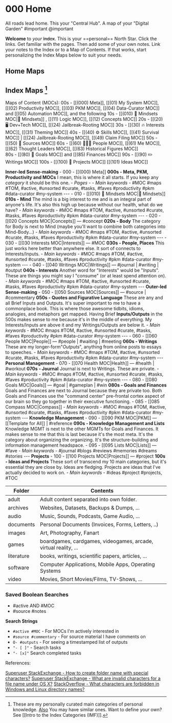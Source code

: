# 000 Home
All roads lead home. This your "Central Hub". A map of your "Digital Garden" #important @important

**Welcome** to *your* ~~Index~~. This is your ==personal== North Star. Click the links. Get familiar with the pages. Then add some of your own notes. Link your notes to the Index or to a Map of Contents. If that works, start personalizing the Index Maps below to suit your needs. 

## Home Maps
## Index Maps [^1]
Maps of Content (MOCs):
00s - [[(000) Meta]], [[(01) My System MOC]], [[(02) Productivity MOC]], [[(03) PKM MOC]], [[(04) Data-Curator MOC]] and [[(05) Automation MOC]], and the following 
10s - [[(010) 🧠 Mindsets MOC|🧠 Mindsets]] , [[(11) Logic MOC]], [[(12) Concepts MOC]]
20s -  [[(20) 🖥 Dev+Tech MOC]], [[(24) Jailbreak-Rooting MOC]]
30s - [[(30) 🔥 Interests MOC]], [[(31) Theming MOC]]
40s - [[(40) ⚙️ Skills MOC]], [[(41) Survival MOC]] | [[(24) Jailbreak-Rooting MOC]], [[(49) Claim Filing MOC]]
50s - [[(50) 🔗 Sources MOC]]
60s - [[(60) 👨🏾‍💻 People MOC]], [[(61) Me MOC]], [[(62) Thought Leaders MOC]], [[(63) Historical Figures MOC]]     
80s - [[(80) 🎯 Goals MOC]] and [[(85) Finances MOC]]
90s - [[(90) ✏️ Writings MOC]]
100s - [[(100) 💭 Projects MOC]] [[(101) Ideas MOC]]

 **Inner-led Sense-making**
	- 000 - [[(000) Meta]] **000s - Meta, PKM, Productivity and MOCs** I mean, this is where it all starts. If you keep any _category_ it should be this one. 
	- *Pages* - 
	- *Main keywords* - #MOC #maps #TOM, #active, #unsorted #curate, #tasks, #faves #productivity #pkm #data-curator #my-system
	---	
    - 010 - [[(010) 🧠 Mindsets MOC|🧠 Mindsets]] **010s - Mind** The mind is a big interest to me and is an integral part of anyone's life. It's also this high up because without our health, what do we have?
	- *Main keywords* - #MOC #maps #TOM, #active, #unsorted #curate, #tasks, #faves #productivity #pkm #data-curator #my-system
 	---
	- 020 - [[020 Concepts MOC|Concepts]] — #concept **020s - Body** The category for Body is next to Mind (maybe you'll want to combine both categories into Mind-Body...)
	- *Main keywords* - #MOC #maps #TOM, #active, #unsorted #curate, #tasks, #faves #productivity #pkm #data-curator #my-system
	---
	- 030 - [[030 Interests MOC|Interests]] — #MOC **030s - People, Places** This just works here better than anywhere else. It sort of connects to Interests/Inputs.
	- *Main keywords* - #MOC #maps #TOM, #active, #unsorted #curate, #tasks, #faves #productivity #pkm #data-curator #my-system
	---
	- 040 - [[040 Writings MOC|Writings]] — #journal | #writing | #output **040s - Interests** Another word for "Interests" would be "*Inputs*". These are things you might say I "consume" (or at least spend attention on).
	- *Main keywords* - #MOC #maps #TOM, #active, #unsorted #curate, #tasks, #faves #productivity #pkm #data-curator #my-system
	---
**Outer-led Sense-making**
	- 050 - [[050 Sources MOC|Sources]] — #source | #commentary **050s - Quotes and Figurative Language** These are any and all Brief Inputs and Outputs. It's super important to me to have a commonplace book. This is where those awesome tidbits, idioms, analogies, and metaphors get mapped. Having Brief **Inputs/Outputs** in the 500s makes sense to me because it's in the middle of everything. My Interests/Inputs are above it and my Writings/Outputs are below it.
	- *Main keywords* - #MOC #maps #TOM, #active, #unsorted #curate, #tasks, #faves #productivity #pkm #data-curator #my-system
	---
	- 060 - [[060 People MOC|People]] — #people | #waiting | #meeting **060s - Writings** These are my longer-form"*Outputs*", anything from online posts to essays to speeches.
	- *Main keywords* - #MOC #maps #TOM, #active, #unsorted #curate, #tasks, #faves #productivity #pkm #data-curator #my-system
	---
**Personal Management**
	- 070 - [[070 Health MOC|Health]] — #health | #workout **070s - Journal** Journal is next to Writings. These are private.
	- *Main keywords* - #MOC #maps #TOM, #active, #unsorted #curate, #tasks, #faves #productivity #pkm #data-curator #my-system
	---
	- 080 - [[080 Goals MOC|Goals]] — #goal | #gameplan | #win **080s - Goals and Finances** Goals and Finances are next to Journal because they are private too. Both Goals and Finances use the "command center" pre-frontal cortex aspect of our brain so they go together in their executive functioning.
	- 085 - [[085 Compass MOC|Compass]]
	- *Main keywords* - #MOC #maps #TOM, #active, #unsorted #curate, #tasks, #faves #productivity #pkm #data-curator #my-system 
	---
**Knowledge Management**
    - 090 - [[090 PKM MOC|PKM]] — [[Template for All]] | #reference **090s - Knowledge Management and Lists** Knowledge MGMT is next to the other MGMTs for Goals and Finances. It makes sense to me that this is last because it's the most meta. It's the category about organizing the organizing. It's the structure-building and information management headspace. 
    - 095 - [[095 Lists MOC|Lists]] — #fave
    - *Main keywords* - #journal #blogs #reviews #memories #dreams #stories
	---
**Projects**
	- 100 - [[100 Projects MOC|Projects]] — #project **100s - Ideas and Projects** These sort of transcend my 10 main categories, but it's essential they are close by. Ideas are fledging. Projects are ideas that I've actually decided to work on.
	- *Main keywords* - #ideas #project #projects, #TOC
	

| Folder     | Contents                                                     |
| ---------- | ------------------------------------------------------------ |
| adult      | Adult content separated into own folder.                     |
| archives   | Websites, Datasets, Backups & Dumps, ...                     |
| audio      | Music, Sounds, Podcasts, Game Audio, ...                     |
| documents  | Personal Documents (Invoices, Forms, Letters, ..)            |
| images     | Art, Photography, Fanart                                     |
| games      | boardgames, cardgames, videogames, arcade, virtual reality, ... |
| literature | books, writings, scientific papers, articles, ...            |
| software   | Computer Applications, Mobile Apps, Operating Systems        |
| video      | Movies, Short Movies/Films, TV-Shows, ...                    |

### Saved Boolean Searches
- #active AND #MOC 
- #source #notes

**Search Strings**
- `#active #MOC` - For MOCs I'm actively interested in
- `#source #commentary` - For source material I have comments on
- `O- #outputs` - For seeing a timestamped list of outputs
- `"- [ ]"` - Search tasks
- `"- [x]"` Search completed tasks

References:

[Superuser StackExchange - How to create folder name with special characters?](https://superuser.com/a/1112140)
[Superuser StackExchange - What are invalid characters for a file name under OS X?](https://superuser.com/questions/326103/what-are-invalid-characters-for-a-file-name-under-os-x)
[StackOverflow - What characters are forbidden in Windows and Linux directory names?](https://stackoverflow.com/a/31976060)

[^1]: These are my personally curated main categories of personal knowledge. [Also](https://stackoverflow.com/a/31976060) You may have similar ones. Want to define your own? See [[Intro to the Index Categories (IMF)]].
